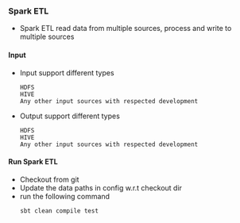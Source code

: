 ### Spark ETL
- Spark ETL read data from multiple sources, process and write to multiple sources

#### Input

- Input support different types
     ```
    HDFS
    HIVE
    Any other input sources with respected development
    ```

- Output support different types
     ```
    HDFS
    HIVE
    Any other input sources with respected development
    ```

#### Run Spark ETL
- Checkout from git
- Update the data paths in config w.r.t checkout dir
- run the following command
    ```
    sbt clean compile test
    ```